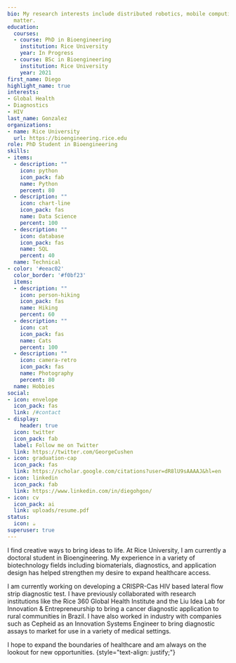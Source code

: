 ```yaml
---
bio: My research interests include distributed robotics, mobile computing and programmable
  matter.
education:
  courses:
  - course: PhD in Bioengineering
    institution: Rice University
    year: In Progress
  - course: BSc in Bioengineering
    institution: Rice University
    year: 2021
first_name: Diego
highlight_name: true
interests:
- Global Health
- Diagnostics
- HIV
last_name: Gonzalez
organizations:
- name: Rice University
  url: https://bioengineering.rice.edu
role: PhD Student in Bioengineering
skills:
- items:
  - description: ""
    icon: python
    icon_pack: fab
    name: Python
    percent: 80
  - description: ""
    icon: chart-line
    icon_pack: fas
    name: Data Science
    percent: 100
  - description: ""
    icon: database
    icon_pack: fas
    name: SQL
    percent: 40
  name: Technical
- color: '#eeac02'
  color_border: '#f0bf23'
  items:
  - description: ""
    icon: person-hiking
    icon_pack: fas
    name: Hiking
    percent: 60
  - description: ""
    icon: cat
    icon_pack: fas
    name: Cats
    percent: 100
  - description: ""
    icon: camera-retro
    icon_pack: fas
    name: Photography
    percent: 80
  name: Hobbies
social:
- icon: envelope
  icon_pack: fas
  link: /#contact
- display:
    header: true
  icon: twitter
  icon_pack: fab
  label: Follow me on Twitter
  link: https://twitter.com/GeorgeCushen
- icon: graduation-cap
  icon_pack: fas
  link: https://scholar.google.com/citations?user=dR8lU9sAAAAJ&hl=en
- icon: linkedin
  icon_pack: fab
  link: https://www.linkedin.com/in/diegohgon/
- icon: cv
  icon_pack: ai
  link: uploads/resume.pdf
status:
  icon: ☕️
superuser: true
---
```


I find creative ways to bring ideas to life. At Rice University, I am currently a doctoral student in Bioengineering. My experience in a variety of biotechnology fields including biomaterials, diagnostics, and application design has helped strengthen my desire to expand healthcare access. 

I am currently working on developing a CRISPR-Cas HIV based lateral flow strip diagnostic test. I have previously collaborated with research institutions like the Rice 360 Global Health Institute and the Liu Idea Lab for Innovation & Entrepreneurship to bring a cancer diagnostic application to rural communities in Brazil. I have also worked in industry with companies such as Cepheid as an Innovation Systems Engineer to bring diagnostic assays to market for use in a variety of medical settings.

I hope to expand the boundaries of healthcare and am always on the lookout for new opportunities.
{style="text-align: justify;"}
